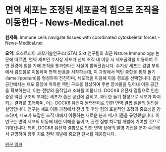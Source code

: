 # 면역 세포는 조정된 세포골격 힘으로 조직을 이동한다 - News-Medical.net

**원제목:** Immune cells navigate tissues with coordinated cytoskeletal forces - News-Medical.net

**요약:** 오스트리아 과학기술연구소(ISTA) Sixt 연구팀의 최근 Nature Immunology 논문에 따르면, 면역 세포인 수지상 세포가 신체 조직 내 이동 시 세포골격을 이용하여 주변 환경에 힘을 가해 조직을 통과한다는 사실이 밝혀졌습니다.  수지상 세포는 감염 부위에서 림프절로 이동하며 면역 반응을 시작하는데, 이 과정에서 액틴 중합을 통해 돌기(lamellipodium)를 형성하여 전진하며, 세포핵을 이용해 이동 경로를 선택합니다. 좁은 공간에서는 세포 중앙에 독특한 액틴 구조를 형성하여 주변 장애물을 밀어내 이동 공간을 확보하는데, 이는 전방의 움직임과 조화를 이룹니다.  DOCK8 유전자 결핍으로 인한 중앙 액틴 구조의 부재는 세포가 좁은 공간에 갇히고, 과도한 돌기 형성으로 세포가 파괴되는 결과를 초래하며,  이는 DOCK8 유전자 돌연변이로 인한 면역 결핍 질환의 원인을 설명합니다. 연구는 세포 이동 과정에서 전방 및 후방 힘의 효율적인 조정의 중요성을 강조하며, 세포가 복잡한 조직 내에서 이동하는 새로운 분자 메커니즘을 규명했습니다. 이 연구는 면역 세포의 이동에 대한 이해를 높이고, 관련 질병 치료법 개발에 기여할 것으로 기대됩니다. 특히, DOCK8 유전자 결함으로 인한 면역 장애의 발병 기전을 분자 수준에서 규명하여 향후 치료 전략 개발에 중요한 단서를 제공합니다.

[원문 링크](https://www.news-medical.net/news/20250721/Immune-cells-navigate-tissues-with-coordinated-cytoskeletal-forces.aspx)
